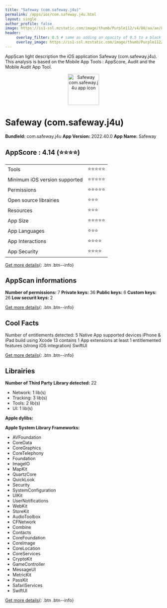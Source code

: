 ```yaml
---
title: "Safeway (com.safeway.j4u)"
permalink: /apps/ios/com.safeway.j4u.html
layout: single
author_profile: false
image: https://is1-ssl.mzstatic.com/image/thumb/Purple112/v4/80/aa/ae/80aaae69-60a5-04ec-38d4-145ab532514a/AppIcon-1x_U007emarketing-0-7-0-sRGB-85-220.png/512x512bb.jpg
header: 
     overlay_filter: 0.5 # same as adding an opacity of 0.5 to a black background
     overlay_image: https://is1-ssl.mzstatic.com/image/thumb/Purple112/v4/80/aa/ae/80aaae69-60a5-04ec-38d4-145ab532514a/AppIcon-1x_U007emarketing-0-7-0-sRGB-85-220.png/512x512bb.jpg
---
```

AppScan light description the iOS application Safeway (com.safeway.j4u). This analysis is based on the Mobile App Tools : AppScore, Audit and the Mobile Audit App Tool.

  
  
<div style="text-align: center;"><img src="https://is1-ssl.mzstatic.com/image/thumb/Purple112/v4/80/aa/ae/80aaae69-60a5-04ec-38d4-145ab532514a/AppIcon-1x_U007emarketing-0-7-0-sRGB-85-220.png/512x512bb.jpg" width="100" height="100" alt="Safeway com.safeway.j4u app icon"></div>  
  
# Safeway (com.safeway.j4u)

**BundleId:** com.safeway.j4u
**App Version:** 2022.40.0
**App Name:** Safeway


## AppScore : 4.14 (⭐️⭐️⭐️⭐️) 

<table>
<tr><td> Tools </td><td> ⭐️⭐️⭐️⭐️⭐️ </td></tr>
<tr><td> Minimum iOS version supported </td><td> ⭐️⭐️⭐️⭐️⭐️ </td></tr>
<tr><td> Permissions </td><td> ⭐️⭐️⭐️⭐️⭐️ </td></tr>
<tr><td> Open source librairies </td><td> ⭐️⭐️⭐️ </td></tr>
<tr><td> Resources </td><td> ⭐️⭐️⭐️ </td></tr>
<tr><td> App Size </td><td> ⭐️⭐️⭐️⭐️⭐️ </td></tr>
<tr><td> App Languages </td><td> ⭐️⭐️⭐️ </td></tr>
<tr><td> App Interactions </td><td> ⭐️⭐️⭐️⭐️ </td></tr>
<tr><td> App Security </td><td> ⭐️⭐️⭐️⭐️ </td></tr>
</table>

[Get more details](/pricing.html){: .btn .btn--info}  
  
## AppScan informations 

**Number of permissions:** 7
**Private keys:** 36
**Public keys:** 6
**Custom keys:** 26
**Low securit keys:** 2
  
[Get more details](/pricing.html){: .btn .btn--info}

## Cool Facts

Number of entitlements detected: 5
Native App
supported devices iPhone & iPad
build using Xcode 13
contains 1 App extensions
at least 1 entitlemented features (strong iOS integration)
SwiftUI
  
[Get more details](/pricing.html){: .btn .btn--info}

## Librairies 
**Number of Third Party Library detected:** 22
- Network: 1 lib(s)
- Tracking: 3 lib(s)
- Tools: 2 lib(s)
- UI: 1 lib(s)

**Apple dylibs:**


**Apple System Library Frameworks:**
- AVFoundation
- CoreData
- CoreGraphics
- CoreTelephony
- Foundation
- ImageIO
- MapKit
- QuartzCore
- QuickLook
- Security
- SystemConfiguration
- UIKit
- UserNotifications
- WebKit
- StoreKit
- AudioToolbox
- CFNetwork
- Combine
- Contacts
- CoreFoundation
- CoreImage
- CoreLocation
- CoreServices
- CryptoKit
- GameController
- MessageUI
- MetricKit
- PassKit
- SafariServices
- SwiftUI


  
[Get more details](/pricing.html){: .btn .btn--info}

